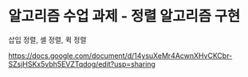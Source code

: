 # 알고리즘 수업 과제 - 정렬 알고리즘 구현
삽입 정렬, 셸 정렬, 퀵 정렬

https://docs.google.com/document/d/14ysuXeMr4AcwnXHvCKCbr-SZsjHSKx5vbh5EVZTqdog/edit?usp=sharing

